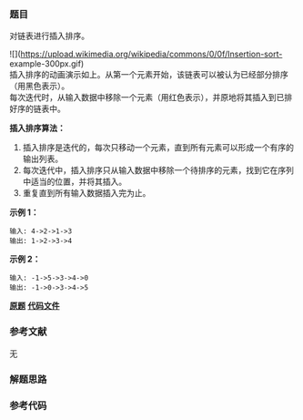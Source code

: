 ### 题目
对链表进行插入排序。

![](https://upload.wikimedia.org/wikipedia/commons/0/0f/Insertion-sort-
example-300px.gif)  
插入排序的动画演示如上。从第一个元素开始，该链表可以被认为已经部分排序（用黑色表示）。  
每次迭代时，从输入数据中移除一个元素（用红色表示），并原地将其插入到已排好序的链表中。



**插入排序算法：**

  1. 插入排序是迭代的，每次只移动一个元素，直到所有元素可以形成一个有序的输出列表。
  2. 每次迭代中，插入排序只从输入数据中移除一个待排序的元素，找到它在序列中适当的位置，并将其插入。
  3. 重复直到所有输入数据插入完为止。



**示例 1：**

    
    
    输入: 4->2->1->3
    输出: 1->2->3->4
    

**示例  2：**

    
    
    输入: -1->5->3->4->0
    输出: -1->0->3->4->5
    

 **[原题](https://leetcode-cn.com/problems/insertion-sort-list/)**    **[代码文件]()**


### 参考文献
无

### 解题思路




### 参考代码

```go


```




